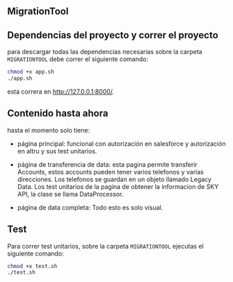 ## MigrationTool

## Dependencias del proyecto y correr el proyecto

para descargar todas las dependencias necesarias sobre la carpeta `MIGRATIONTOOL` debe correr el siguiente comando:

```bash
chmod +x app.sh
./app.sh
```

esta correra en http://127.0.0.1:8000/.

## Contenido hasta ahora

hasta el momento solo tiene:
- página principal: funcional con autorización en salesforce y autorización en altru y sus test unitarios.

- página de transferencia de data: esta pagina permite transferir Accounts, estos accounts pueden tener varios telefonos y varias direcciones. Los telefonos se guardan en un objeto llamado Legacy Data. Los test unitarios de la pagina de obtener la informacion de SKY API, la clase se llama DataProcessor.

- página de data completa: Todo esto es solo visual.

## Test
Para correr test unitarios, sobre la carpeta `MIGRATIONTOOL` ejecutas el siguiente comando:

```bash
chmod +x test.sh
./test.sh
```


